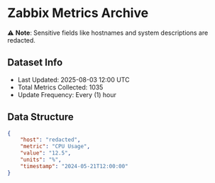 # Zabbix Metrics Archive

⚠️ **Note**: Sensitive fields like hostnames and system descriptions are redacted.

## Dataset Info
- Last Updated: 2025-08-03 12:00 UTC
- Total Metrics Collected: 1035
- Update Frequency: Every (1) hour

## Data Structure
```json
{
    "host": "redacted",
    "metric": "CPU Usage",
    "value": "12.5",
    "units": "%",
    "timestamp": "2024-05-21T12:00:00"
}
```
